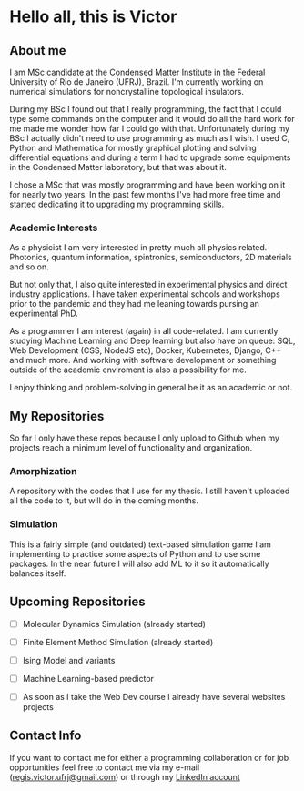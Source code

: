 # Hello all, this is Victor

## About me 

I am MSc candidate at the Condensed Matter Institute in the Federal University of Rio de Janeiro (UFRJ), Brazil. I'm currently working on numerical simulations for noncrystalline topological insulators.

During my BSc I found out that I really programming, the fact that I could type some commands on the computer and it would do all the hard work for me made me wonder how far I could go with that. Unfortunately during my BSc I actually didn't need to use programming as much as I wish. I used C, Python and Mathematica for mostly graphical plotting and solving differential equations and during a term I had to upgrade some equipments in the Condensed Matter laboratory, but that was about it.

I chose a MSc that was mostly programming and have been working on it for nearly two years. In the past few months I've had more free time and started dedicating it to upgrading my programming skills.



### Academic Interests

As a physicist I am very interested in pretty much all physics related. Photonics, quantum information, spintronics, semiconductors, 2D materials and so on.

But not only that, I also quite interested in experimental physics and direct industry applications. I have taken experimental schools and workshops prior to the pandemic and they had me leaning towards pursing an experimental PhD.

As a programmer I am interest (again) in all code-related. I am currently studying Machine Learning and Deep learning but also have on queue: SQL, Web Development (CSS, NodeJS etc), Docker, Kubernetes, Django, C++ and much more. And working with software development or something outside of the academic enviroment is also a possibility for me. 

I enjoy thinking and problem-solving in general be it as an academic or not.

## My Repositories

So far I only have these repos because I only upload to Github when my projects reach a minimum level of functionality and organization.

### Amorphization

A repository with the codes that I use for my thesis. I still haven't uploaded all the code to it, but will do in the coming months.

### Simulation

This is a fairly simple (and outdated) text-based simulation game I am implementing to practice some aspects of Python and to use some packages. In the near future I will also add ML to it so it automatically balances itself.

## Upcoming Repositories

- [ ] Molecular Dynamics Simulation (already started)
- [ ] Finite Element Method Simulation (already started)
- [ ] Ising Model and variants
- [ ] Machine Learning-based predictor 
- [ ] As soon as I take the Web Dev course I already have several websites projects


## Contact Info

If you want to contact me for either a programming collaboration or for job opportunities feel free to contact me via my e-mail (regis.victor.ufrj@gmail.com) or through my [LinkedIn account](https://www.linkedin.com/in/victor-regis-2692a2208/)

<!---
Crowkk/Crowkk is a ✨ special ✨ repository because its `README.md` (this file) appears on your GitHub profile.
You can click the Preview link to take a look at your changes.
--->
